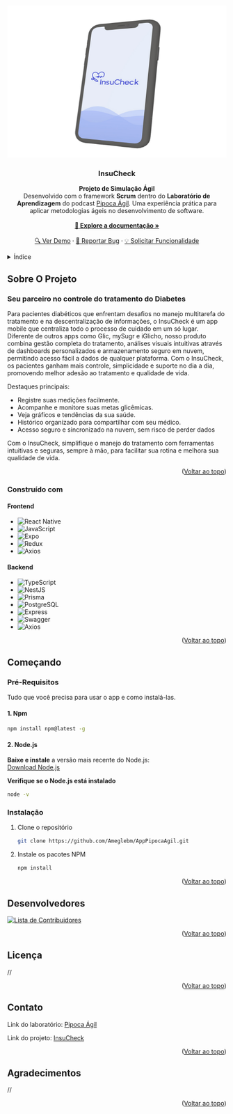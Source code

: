 <!-- PROJECT LOGO -->
<br />
<div align="center">
  <a href="https://github.com/Ameglebm/AppPipocaAgil">
    <img src="/meu-app/frontend/app/assets/images/Banner.jpg" alt="Logo" width="550" height="350">
  </a>

  <h3 align="center">InsuCheck</h3>

 <p align="center">
    <strong>Projeto de Simulação Ágil</strong>   
    <br />
    Desenvolvido com o framework <strong>Scrum</strong> dentro do <strong>Laboratório de Aprendizagem</strong> do podcast <a href="https://pipocaagil.com.br/">Pipoca Ágil</a>.  
    Uma experiência prática para aplicar metodologias ágeis no desenvolvimento de software.  
    <br />
    <br />
    <a href="https://github.com/Ameglebm/AppPipocaAgil"><strong>📖 Explore a documentação »</strong></a>
    <br />
    <br />
    <a href="https://github.com/Ameglebm/AppPipocaAgil">🔍 Ver Demo</a>
    &middot;
    <a href="https://github.com/Ameglebm/AppPipocaAgil/issues">🐞 Reportar Bug</a>
    &middot;
    <a href="https://github.com/Ameglebm/AppPipocaAgil/issues">💡 Solicitar Funcionalidade</a>
</p>

</div>

<!-- TABLE OF CONTENTS -->
<details>
  <summary>Índice</summary>
  <ol>
    <li>
      <a href="#sobre-o-projeto">Sobre o Projeto</a>
      <ul>
        <li><a href="#construído-com">Construído Com</a></li>
      </ul>
    </li>
    <li>
      <a href="#começando">Começando</a>
      <ul>
        <li><a href="#pré-requisitos">Pré-requisitos</a></li>
        <li><a href="#instalação">Instalação</a></li>
      </ul>
    </li>
    <li><a href="#usage">Uso</a></li>
    <li><a href="#roadmap">Roadmap</a></li>
    <li><a href="#contribuições">Contribuições</a></li>
    <li><a href="#license">Licença</a></li>
    <li><a href="#contact">Contato</a></li>
    <li><a href="#acknowledgments">Agradecimentos</a></li>
  </ol>
</details>

<!-- ABOUT THE PROJECT -->

## Sobre O Projeto

### Seu parceiro no controle do tratamento do Diabetes

Para pacientes diabéticos que enfrentam desafios no manejo multitarefa do tratamento e na descentralização de informações, o InsuCheck é um app mobile que centraliza todo o processo de cuidado em um só lugar. Diferente de outros apps como Glic, mySugr e iGlicho, nosso produto combina gestão completa do tratamento, análises visuais intuitivas através de dashboards personalizados e armazenamento seguro em nuvem, permitindo acesso fácil a dados de qualquer plataforma. Com o InsuCheck, os pacientes ganham mais controle, simplicidade e suporte no dia a dia, promovendo melhor adesão ao tratamento e qualidade de vida.

Destaques principais:

- Registre suas medições facilmente.
- Acompanhe e monitore suas metas glicêmicas.
- Veja gráficos e tendências da sua saúde.
- Histórico organizado para compartilhar com seu médico.
- Acesso seguro e sincronizado na nuvem, sem risco de perder dados

Com o InsuCheck, simplifique o manejo do tratamento com ferramentas intuitivas e seguras, sempre à mão, para facilitar sua rotina e melhora sua qualidade de vida.

<p align="right">(<a href="#readme-top">Voltar ao topo</a>)</p>

### Construído com

#### Frontend

- ![React Native](https://img.shields.io/badge/React_Native-20232A?style=for-the-badge&logo=react&logoColor=61DAFB)
- ![JavaScript](https://img.shields.io/badge/JavaScript-F7DF1E?style=for-the-badge&logo=javascript&logoColor=black)
- ![Expo](https://img.shields.io/badge/Expo-000020?style=for-the-badge&logo=expo&logoColor=white)
- ![Redux](https://img.shields.io/badge/Redux-764ABC?style=for-the-badge&logo=redux&logoColor=white)
- ![Axios](https://img.shields.io/badge/Axios-5A29E4?style=for-the-badge)

#### Backend

- ![TypeScript](https://img.shields.io/badge/TypeScript-3178C6?style=for-the-badge&logo=typescript&logoColor=white)
- ![NestJS](https://img.shields.io/badge/NestJS-E0234E?style=for-the-badge&logo=nestjs&logoColor=white)
- ![Prisma](https://img.shields.io/badge/Prisma-2D3748?style=for-the-badge&logo=prisma&logoColor=white)
- ![PostgreSQL](https://img.shields.io/badge/PostgreSQL-336791?style=for-the-badge&logo=postgresql&logoColor=white)
- ![Express](https://img.shields.io/badge/Express-000000?style=for-the-badge&logo=express&logoColor=white)
- ![Swagger](https://img.shields.io/badge/Swagger-85EA2D?style=for-the-badge&logo=swagger&logoColor=black)
- ![Axios](https://img.shields.io/badge/Axios-5A29E4?style=for-the-badge)

<p align="right">(<a href="#readme-top">Voltar ao topo</a>)</p>

<!-- GETTING STARTED -->

## Começando

### Pré-Requisitos

Tudo que você precisa para usar o app e como instalá-las.

#### 1. Npm

```sh
npm install npm@latest -g
```

#### 2. Node.js

**Baixe e instale** a versão mais recente do Node.js:  
 [Download Node.js](https://nodejs.org/)

**Verifique se o Node.js está instalado**

```sh
node -v
```

### Instalação

1. Clone o repositório
   ```sh
   git clone https://github.com/Ameglebm/AppPipocaAgil.git
   ```
2. Instale os pacotes NPM
   ```sh
   npm install
   ```

<p align="right">(<a href="#readme-top">Voltar ao topo</a>)</p>

<!-- CONTRIBUTING -->

## Desenvolvedores

<a href="https://github.com/Ameglebm/AppPipocaAgil/graphs/contributors">
  <img src="https://contrib.rocks/image?repo=Ameglebm/AppPipocaAgil" alt="Lista de Contribuidores" />
</a>

<p align="right">(<a href="#readme-top">Voltar ao topo</a>)</p>

<!-- LICENSE -->

## Licença

//

<p align="right">(<a href="#readme-top">Voltar ao topo</a>)</p>

<!-- CONTACT -->

## Contato

Link do laboratório: [Pipoca Ágil](https://pipocaagil.com.br/)

Link do projeto: [InsuCheck](https://github.com/Ameglebm/AppPipocaAgil)

<p align="right">(<a href="#readme-top">Voltar ao topo</a>)</p>

<!-- ACKNOWLEDGMENTS -->

## Agradecimentos

//

<p align="right">(<a href="#readme-top">Voltar ao topo</a>)</p>
